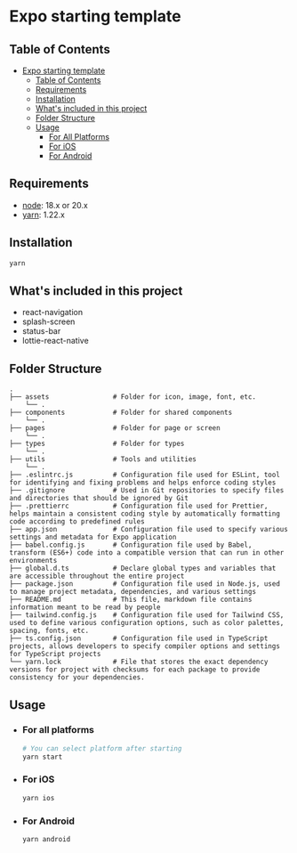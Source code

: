# Expo starting template

## Table of Contents

- [Expo starting template](#expo-starting-template)
  - [Table of Contents](#table-of-contents)
  - [Requirements](#requirements)
  - [Installation](#installation)
  - [What's included in this project](#whats-included-in-this-project)
  - [Folder Structure](#folder-Structure)
  - [Usage](#usage)
    - [For All Platforms](#for-all-platforms)
    - [For iOS](#for-ios)
    - [For Android](#for-android)

## Requirements

- [node](https://nodejs.org/en/download): 18.x or 20.x
- [yarn](https://classic.yarnpkg.com/lang/en/docs/install/#mac-stable): 1.22.x

## Installation

```bash
yarn
```

## What's included in this project

- react-navigation
- splash-screen
- status-bar
- lottie-react-native

## Folder Structure

```
.
├── assets                # Folder for icon, image, font, etc.
    └── .
├── components            # Folder for shared components
    └── .
├── pages                 # Folder for page or screen
    └── .
├── types                 # Folder for types
    └── .
├── utils                 # Tools and utilities
    └── .
├── .eslintrc.js          # Configuration file used for ESLint, tool for identifying and fixing problems and helps enforce coding styles
├── .gitignore            # Used in Git repositories to specify files and directories that should be ignored by Git
├── .prettierrc           # Configuration file used for Prettier, helps maintain a consistent coding style by automatically formatting code according to predefined rules
├── app.json              # Configuration file used to specify various settings and metadata for Expo application
├── babel.config.js       # Configuration file used by Babel, transform (ES6+) code into a compatible version that can run in other environments
├── global.d.ts           # Declare global types and variables that are accessible throughout the entire project
├── package.json          # Configuration file used in Node.js, used to manage project metadata, dependencies, and various settings
├── README.md             # This file, markdown file contains information meant to be read by people
├── tailwind.config.js    # Configuration file used for Tailwind CSS, used to define various configuration options, such as color palettes, spacing, fonts, etc.
├── ts.config.json        # Configuration file used in TypeScript projects, allows developers to specify compiler options and settings for TypeScript projects
└── yarn.lock             # File that stores the exact dependency versions for project with checksums for each package to provide consistency for your dependencies.
```

## Usage

- ### For all platforms

  ```bash
  # You can select platform after starting
  yarn start
  ```

- ### For iOS

  ```bash
  yarn ios
  ```

- ### For Android

  ```bash
  yarn android
  ```
